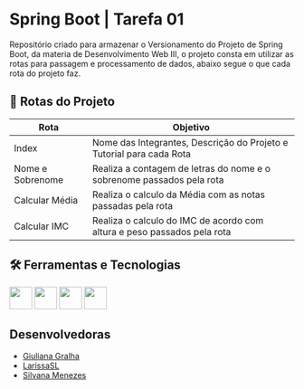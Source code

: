 
# Spring Boot | Tarefa 01

Repositório criado para armazenar o Versionamento do Projeto de Spring Boot, da materia de Desenvolvimento Web III, o projeto consta em utilizar as rotas para passagem e processamento de dados, abaixo segue o que cada rota do projeto faz.


## 🚀 Rotas do Projeto
| Rota | Objetivo |
|-------|---------|
| Index | Nome das Integrantes, Descrição do Projeto e Tutorial para cada Rota |
| Nome e Sobrenome | Realiza a contagem de letras do nome e o sobrenome passados pela rota |
| Calcular Média | Realiza o calculo da Média com as notas passadas pela rota |
| Calcular IMC | Realiza o calculo do IMC de acordo com altura e peso passados pela rota |

## 🛠 Ferramentas e Tecnologias
<img loading="lazy" src="https://cdn.jsdelivr.net/gh/devicons/devicon/icons/java/java-original.svg" width="40" height="40"/> <img loading="lazy" src="https://cdn.jsdelivr.net/gh/devicons/devicon/icons/html5/html5-original-wordmark.svg" width="40" height="40"/> <img loading="lazy" src="https://cdn.jsdelivr.net/gh/devicons/devicon/icons/spring/spring-original.svg" width="40" height="40"/> <img loading="lazy" src="https://cdn.jsdelivr.net/gh/devicons/devicon/icons/git/git-original.svg" width="40" height="40"/>

## Desenvolvedoras

 - [Giuliana Gralha](https://github.com/Giuliana09)
 - [LarissaSL](https://github.com/LarissaSL)
 - [Silvana Menezes](https://github.com/SilvanaMenezes)


